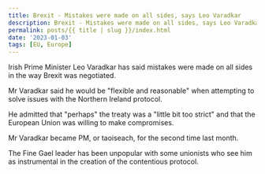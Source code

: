```yaml
---
title: Brexit - Mistakes were made on all sides, says Leo Varadkar
description: Brexit - Mistakes were made on all sides, says Leo Varadkar
permalink: posts/{{ title | slug }}/index.html
date: '2023-01-03'
tags: [EU, Europe]
---
```


Irish Prime Minister Leo Varadkar has said mistakes were made on all sides in the way Brexit was negotiated.

Mr Varadkar said he would be "flexible and reasonable" when attempting to solve issues with the Northern Ireland protocol.

He admitted that "perhaps" the treaty was a "little bit too strict" and that the European Union was willing to make compromises.

Mr Varadkar became PM, or taoiseach, for the second time last month.

The Fine Gael leader has been unpopular with some unionists who see him as instrumental in the creation of the contentious protocol.

